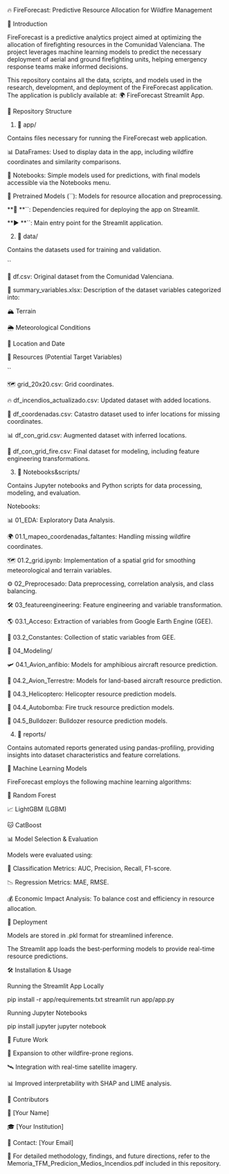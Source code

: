 🔥 FireForecast: Predictive Resource Allocation for Wildfire Management

🚀 Introduction

FireForecast is a predictive analytics project aimed at optimizing the allocation of firefighting resources in the Comunidad Valenciana. The project leverages machine learning models to predict the necessary deployment of aerial and ground firefighting units, helping emergency response teams make informed decisions.

This repository contains all the data, scripts, and models used in the research, development, and deployment of the FireForecast application. The application is publicly available at: 🌍 FireForecast Streamlit App.

📂 Repository Structure

1. 📁 app/

Contains files necessary for running the FireForecast web application.

📊 DataFrames: Used to display data in the app, including wildfire coordinates and similarity comparisons.

📜 Notebooks: Simple models used for predictions, with final models accessible via the Notebooks menu.

🧠 Pretrained Models (``): Models for resource allocation and preprocessing.

**📌 **``: Dependencies required for deploying the app on Streamlit.

**▶️ **``: Main entry point for the Streamlit application.

2. 📂 data/

Contains the datasets used for training and validation.

``

📝 df.csv: Original dataset from the Comunidad Valenciana.

📑 summary_variables.xlsx: Description of the dataset variables categorized into:

🏔️ Terrain

🌦️ Meteorological Conditions

📍 Location and Date

🚒 Resources (Potential Target Variables)

``

🗺️ grid_20x20.csv: Grid coordinates.

🔥 df_incendios_actualizado.csv: Updated dataset with added locations.

📌 df_coordenadas.csv: Catastro dataset used to infer locations for missing coordinates.

📊 df_con_grid.csv: Augmented dataset with inferred locations.

🚒 df_con_grid_fire.csv: Final dataset for modeling, including feature engineering transformations.

3. 📂 Notebooks&scripts/

Contains Jupyter notebooks and Python scripts for data processing, modeling, and evaluation.

Notebooks:

📊 01_EDA: Exploratory Data Analysis.

🌍 01.1_mapeo_coordenadas_faltantes: Handling missing wildfire coordinates.

🗺️ 01.2_grid.ipynb: Implementation of a spatial grid for smoothing meteorological and terrain variables.

⚙️ 02_Preprocesado: Data preprocessing, correlation analysis, and class balancing.

🛠️ 03_featureengineering: Feature engineering and variable transformation.

🌎 03.1_Acceso: Extraction of variables from Google Earth Engine (GEE).

📏 03.2_Constantes: Collection of static variables from GEE.

🤖 04_Modeling/

🛩️ 04.1_Avion_anfibio: Models for amphibious aircraft resource prediction.

🛬 04.2_Avion_Terrestre: Models for land-based aircraft resource prediction.

🚁 04.3_Helicoptero: Helicopter resource prediction models.

🚒 04.4_Autobomba: Fire truck resource prediction models.

🚜 04.5_Bulldozer: Bulldozer resource prediction models.

4. 📂 reports/

Contains automated reports generated using pandas-profiling, providing insights into dataset characteristics and feature correlations.

🧠 Machine Learning Models

FireForecast employs the following machine learning algorithms:

🌲 Random Forest

📈 LightGBM (LGBM)

🐱 CatBoost

📊 Model Selection & Evaluation

Models were evaluated using:

🔢 Classification Metrics: AUC, Precision, Recall, F1-score.

📉 Regression Metrics: MAE, RMSE.

💰 Economic Impact Analysis: To balance cost and efficiency in resource allocation.

🚀 Deployment

Models are stored in .pkl format for streamlined inference.

The Streamlit app loads the best-performing models to provide real-time resource predictions.

🛠️ Installation & Usage

Running the Streamlit App Locally

pip install -r app/requirements.txt
streamlit run app/app.py

Running Jupyter Notebooks

pip install jupyter
jupyter notebook

🔮 Future Work

📍 Expansion to other wildfire-prone regions.

🛰️ Integration with real-time satellite imagery.

📊 Improved interpretability with SHAP and LIME analysis.

👥 Contributors

📝 [Your Name]

🎓 [Your Institution]

📩 Contact: [Your Email]

📖 For detailed methodology, findings, and future directions, refer to the Memoria_TFM_Predicion_Medios_Incendios.pdf included in this repository.

